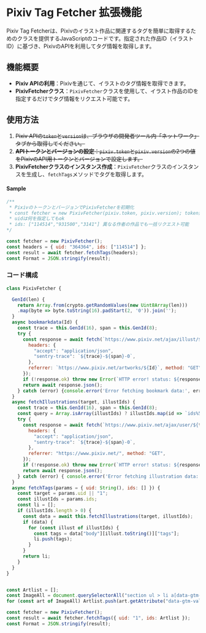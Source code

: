 # Pixiv Tag Fetcher 拡張機能

Pixiv Tag Fetcherは、Pixivのイラスト作品に関連するタグを簡単に取得するためのクラスを提供するJavaScriptのコードです。指定された作品ID（イラストID）に基づき、PixivのAPIを利用してタグ情報を取得します。

## 機能概要

- **Pixiv APIの利用**：Pixivを通じて、イラストのタグ情報を取得できます。
- **PixivFetcherクラス**：`PixivFetcher`クラスを使用して、イラスト作品のIDを指定するだけでタグ情報をリクエスト可能です。

## 使用方法
1. ~~Pixiv APIの`token`と`version`は、ブラウザの開発者ツール内「ネットワーク」タブから取得してください。~~
2. ~~**APIトークンとバージョンの設定**：`pixiv.token`と`pixiv.version`の2つの値をPixivのAPI用トークンとバージョンで設定します。~~
3. **PixivFetcherクラスのインスタンス作成**：`PixivFetcher`クラスのインスタンスを生成し、`fetchTags`メソッドでタグを取得します。
#### Sample
```js
/**
 * PixivのトークンとバージョンでPixivFetcherを初期化 
 * const fetcher = new PixivFetcher(pixiv.token, pixiv.version); token無くてもリクエストできる
 * uidは何を指定してもok
 * ids: ["114514","931500","3141"] 異なる作者の作品でも一括リクエスト可能
*/
```
```js
const fetcher = new PixivFetcher();
const headers = { uid: "364364", ids: ["114514"] };
const result = await fetcher.fetchTags(headers);
const Format = JSON.stringify(result);
```
### コード構成

```javascript
class PixivFetcher {

  GenId(len) {
    return Array.from(crypto.getRandomValues(new Uint8Array(len)))
    .map(byte => byte.toString(16).padStart(2, '0')).join('');
  }
  async bookmarkdata(Id) {
    const trace = this.GenId(16), span = this.GenId(8);
    try {
      const response = await fetch(`https://www.pixiv.net/ajax/illust/${Id}`, {
        headers: {
          "accept": "application/json",
          "sentry-trace": `${trace}-${span}-0`,
        },
        referrer: `https://www.pixiv.net/artworks/${Id}`, method: "GET",
      });
      if (!response.ok) throw new Error(`HTTP error! status: ${response.status}`);
      return await response.json();
    } catch (error) {console.error('Error fetching bookmark data:', error);}
  }
  async fetchIllustrations(target, illustIds) {
    const trace = this.GenId(16), span = this.GenId(8);
    const query = Array.isArray(illustIds) ? illustIds.map(id => `ids%5B%5D=${id}`).join('&') : `ids%5B%5D=${illustIds}`;
    try {
      const response = await fetch(`https://www.pixiv.net/ajax/user/${target}/illusts?${query}`, {
        headers: {
          "accept": "application/json",
          "sentry-trace": `${trace}-${span}-0`,
        },
        referrer: "https://www.pixiv.net/", method: "GET",
      });
      if (!response.ok) throw new Error(`HTTP error! status: ${response.status}`);
      return await response.json();
    } catch (error) { console.error('Error fetching illustration data:', error); }
  }
  async fetchTags(params = { uid: String(), ids: [] }) {
    const target = params.uid || "1";
    const illustIds = params.ids;
    const li = [];
    if (illustIds.length > 0) {
      const data = await this.fetchIllustrations(target, illustIds);
      if (data) {
        for (const illust of illustIds) {
          const tags = data["body"][illust.toString()]["tags"];
          li.push(tags);
        }
      }
      return li;
    }
  }
}


const Artlist = [];
const ImageAll = document.querySelectorAll("section ul > li a[data-gtm-user-id]");
for (const art of ImageAll) Artlist.push(art.getAttribute("data-gtm-value"));

const fetcher = new PixivFetcher();
const result = await fetcher.fetchTags({ uid: "1", ids: Artlist });
const Format = JSON.stringify(result);
```
